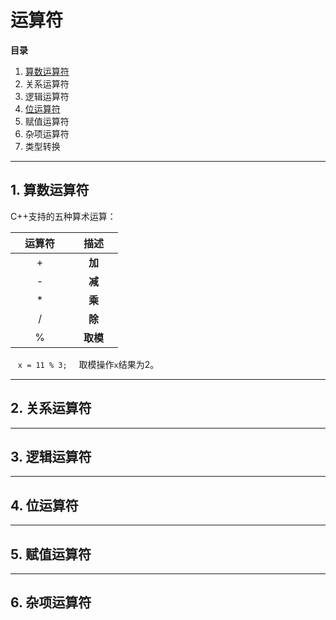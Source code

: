 # 运算符

**目录**
1. [算数运算符](#ari)
2. 关系运算符
3. 逻辑运算符
4. [位运算符](#bitope)
5. 赋值运算符
6. 杂项运算符
7. 类型转换

----------------

<a id="ari"></a>
## 1. 算数运算符
C++支持的五种算术运算：

|<img width="15"/>运算符<img width="15"/>|<img width="15"/>描述<img width="15"/>|  
|:-----:|  :----: |
| +     | **加** |
| -     | **减** |
| *     | **乘**  |
| /     |**除**  |
| %     | **取模**|

&nbsp;&nbsp;&nbsp;`x = 11 % 3; ` &nbsp;&nbsp;取模操作`x`结果为2。

----------------
<a id=""></a>
## 2. 关系运算符


----------------
<a id=""></a>
## 3. 逻辑运算符


-------------

<a id="bitope"></a>
## 4. 位运算符


----------------
<a id=""></a>
## 5. 赋值运算符


----------------
<a id=""></a>
## 6. 杂项运算符
